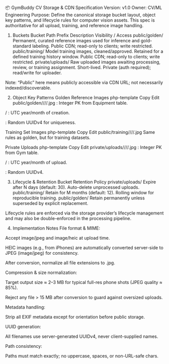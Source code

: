 📦 GymBuddy CV Storage & CDN Specification
Version: v1.0
Owner: CV/ML Engineering
Purpose: Define the canonical storage bucket layout, object key patterns, and lifecycle rules for computer vision assets. This spec is authoritative for all upload, training, and reference image handling.

1. Buckets
Bucket Path Prefix	Description	Visibility / Access
public/golden/	Permanent, curated reference images used for inference and gold-standard labeling.	Public CDN; read-only to clients; write restricted.
public/training/	Model training images, cleaned/approved. Retained for a defined training history window.	Public CDN; read-only to clients; write restricted.
private/uploads/	Raw uploaded images awaiting processing, review, or training assignment. Short-lived.	Private (auth required); read/write for uploader.

Note: “Public” here means publicly accessible via CDN URL; not necessarily indexed/discoverable.

2. Object Key Patterns
Golden Reference Images
php-template
Copy
Edit
public/golden/<equipmentId>/<YYYY>/<MM>/<uuid>.jpg
<equipmentId>: Integer PK from Equipment table.

<YYYY> / <MM>: UTC year/month of creation.

<uuid>: Random UUIDv4 for uniqueness.

Training Set Images
php-template
Copy
Edit
public/training/<equipmentId>/<YYYY>/<MM>/<uuid>.jpg
Same rules as golden, but for training datasets.

Private Uploads
php-template
Copy
Edit
private/uploads/<gymId>/<YYYY>/<MM>/<uuid>.jpg
<gymId>: Integer PK from Gym table.

<YYYY> / <MM>: UTC year/month of upload.

<uuid>: Random UUIDv4.

3. Lifecycle & Retention
Bucket	Retention Policy
private/uploads/	Expire after N days (default: 30). Auto-delete unprocessed uploads.
public/training/	Retain for M months (default: 12). Rolling window for reproducible training.
public/golden/	Retain permanently unless superseded by explicit replacement.

Lifecycle rules are enforced via the storage provider’s lifecycle management and may also be double-enforced in the processing pipeline.

4. Implementation Notes
File format & MIME:

Accept image/jpeg and image/heic at upload time.

HEIC images (e.g., from iPhones) are automatically converted server-side to JPEG (image/jpeg) for consistency.

After conversion, normalize all file extensions to .jpg.

Compression & size normalization:

Target output size ≈ 2–3 MB for typical full-res phone shots (JPEG quality ≈ 85%).

Reject any file > 15 MB after conversion to guard against oversized uploads.

Metadata handling:

Strip all EXIF metadata except for orientation before public storage.

UUID generation:

All filenames use server-generated UUIDv4, never client-supplied names.

Path consistency:

Paths must match exactly; no uppercase, spaces, or non-URL-safe chars.